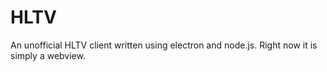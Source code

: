 # HLTV
An unofficial HLTV client written using electron and node.js. Right now it is simply a webview.
